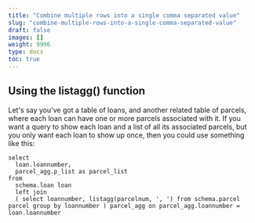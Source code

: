 ```yaml
---
title: "Combine multiple rows into a single comma separated value"
slug: "combine-multiple-rows-into-a-single-comma-separated-value"
draft: false
images: []
weight: 9996
type: docs
toc: true
---
```


## Using the listagg() function
Let's say you've got a table of loans, and another related table of parcels, where each loan can have one or more parcels associated with it.  If you want a query to show each loan and a list of all its associated parcels, but you only want each loan to show up once, then you could use something like this:

    select 
      loan.loannumber, 
      parcel_agg.p_list as parcel_list 
    from 
      schema.loan loan 
      left join 
      ( select loannumber, listagg(parcelnum, ', ') from schema.parcel parcel group by loannumber ) parcel_agg on parcel_agg.loannumber = loan.loannumber


